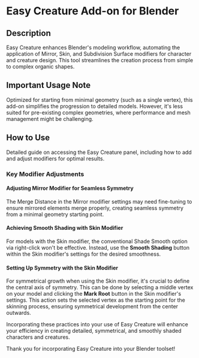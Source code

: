# Easy Creature Add-on for Blender

## Description
Easy Creature enhances Blender's modeling workflow, automating the application of Mirror, Skin, and Subdivision Surface modifiers for character and creature design. This tool streamlines the creation process from simple to complex organic shapes.

## Important Usage Note
Optimized for starting from minimal geometry (such as a single vertex), this add-on simplifies the progression to detailed models. However, it's less suited for pre-existing complex geometries, where performance and mesh management might be challenging.

## How to Use
Detailed guide on accessing the Easy Creature panel, including how to add and adjust modifiers for optimal results.

### Key Modifier Adjustments
#### Adjusting Mirror Modifier for Seamless Symmetry
The Merge Distance in the Mirror modifier settings may need fine-tuning to ensure mirrored elements merge properly, creating seamless symmetry from a minimal geometry starting point.

#### Achieving Smooth Shading with Skin Modifier
For models with the Skin modifier, the conventional Shade Smooth option via right-click won't be effective. Instead, use the **Smooth Shading** button within the Skin modifier's settings for the desired smoothness.

#### Setting Up Symmetry with the Skin Modifier
For symmetrical growth when using the Skin modifier, it's crucial to define the central axis of symmetry. This can be done by selecting a middle vertex on your model and clicking the **Mark Root** button in the Skin modifier's settings. This action sets the selected vertex as the starting point for the skinning process, ensuring symmetrical development from the center outwards.

Incorporating these practices into your use of Easy Creature will enhance your efficiency in creating detailed, symmetrical, and smoothly shaded characters and creatures.

Thank you for incorporating Easy Creature into your Blender toolset!
